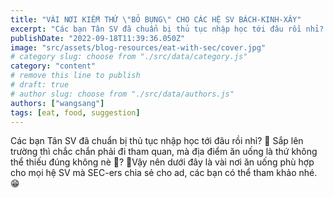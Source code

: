 ```yaml
---
title: "VÀI NƠI KIẾM THỨ \"BỎ BỤNG\" CHO CÁC HỆ SV BÁCH-KINH-XÂY"
excerpt: "Các bạn Tân SV đã chuẩn bị thủ tục nhập học tới đâu rồi nhỉ? 🥳 Sắp lên trường thì chắc chắn phải đi tham quan, mà địa điểm ăn uống là thứ không thể thiếu đúng không nè 🥰?  💃Vậy nên dưới đây là vài nơi ăn uống phù hợp cho mọi hệ SV mà SEC-ers chia sẻ cho ad, các bạn có thể tham khảo nhé.😁"
publishDate: "2022-09-18T11:39:36.050Z"
image: "src/assets/blog-resources/eat-with-sec/cover.jpg"
# category slug: choose from "./src/data/category.js"
category: "content"
# remove this line to publish
# draft: true
# author slug: choose from "./src/data/authors.js"
authors: ["wangsang"]
tags: [eat, food, suggestion]
---
```


Các bạn Tân SV đã chuẩn bị thủ tục nhập học tới đâu rồi nhỉ? 🥳
Sắp lên trường thì chắc chắn phải đi tham quan, mà địa điểm ăn uống là thứ không thể thiếu đúng không nè 🥰?
💃Vậy nên dưới đây là vài nơi ăn uống phù hợp cho mọi hệ SV mà SEC-ers chia sẻ cho ad, các bạn có thể tham khảo nhé.😁

<img src="../src/assets/blog-resources/eat-with-sec/304783295_3016703061807146_280493890439720369_n.png" alt="">

<img src="../src/assets/blog-resources/eat-with-sec/305034687_3016703185140467_8392745053588457230_n.png" alt="">
<img src="../src/assets/blog-resources/eat-with-sec/305807237_3016703281807124_6297728556201149411_n.png" alt="">
<img src="../src/assets/blog-resources/eat-with-sec/305925673_3016703075140478_5251979204121363545_n.png" alt="">
<img src="../src/assets/blog-resources/eat-with-sec/306084568_3016703065140479_7097012615076230738_n.png" alt="">
<img src="../src/assets/blog-resources/eat-with-sec/306324963_3016703225140463_8540220228770314269_n.png" alt="">
<img src="../src/assets/blog-resources/eat-with-sec/307006112_3016703201807132_155620457127429932_n.png" alt="">
<img src="../src/assets/blog-resources/eat-with-sec/307534832_3016703095140476_6175053450176670210_n.png" alt="">